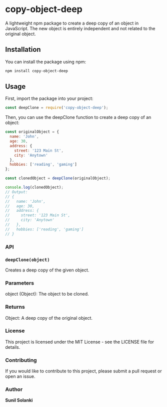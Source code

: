 ﻿# copy-object-deep

A lightweight npm package to create a deep copy of an object in JavaScript. The new object is entirely independent and not related to the original object.

## Installation

You can install the package using npm:

```sh
npm install copy-object-deep
```

## Usage

First, import the package into your project:

```javascript
const deepClone = require('copy-object-deep');
```

Then, you can use the deepClone function to create a deep copy of an object:

```javascript
const originalObject = {
  name: 'John',
  age: 30,
  address: {
    street: '123 Main St',
    city: 'Anytown'
  },
  hobbies: ['reading', 'gaming']
};

const clonedObject = deepClone(originalObject);

console.log(clonedObject);
// Output:
// {
//   name: 'John',
//   age: 30,
//   address: {
//     street: '123 Main St',
//     city: 'Anytown'
//   },
//   hobbies: ['reading', 'gaming']
// }
```

### API

### `deepClone(object)`
Creates a deep copy of the given object.

### Parameters
object (Object): The object to be cloned.

### Returns
Object: A deep copy of the original object.

### License
This project is licensed under the MIT License - see the LICENSE file for details.

### Contributing
If you would like to contribute to this project, please submit a pull request or open an issue.

### Author
**Sunil Solanki**

